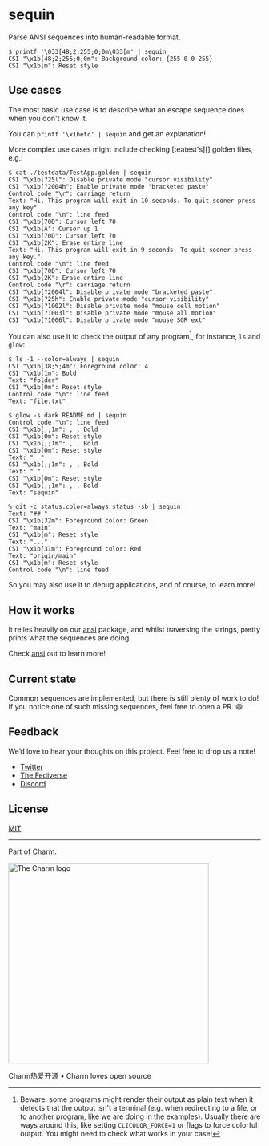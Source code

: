 # sequin

Parse ANSI sequences into human-readable format.

```console
$ printf '\033[48;2;255;0;0m\033[m' | sequin
CSI "\x1b[48;2;255;0;0m": Background color: {255 0 0 255}
CSI "\x1b[m": Reset style
```

## Use cases

The most basic use case is to describe what an escape sequence does when you
don't know it.

You can `printf '\x1betc' | sequin` and get an explanation!

More complex use cases might include checking [teatest's][] golden files, e.g.:

```console
$ cat ./testdata/TestApp.golden | sequin
CSI "\x1b[?25l": Disable private mode "cursor visibility"
CSI "\x1b[?2004h": Enable private mode "bracketed paste"
Control code "\r": carriage return
Text: "Hi. This program will exit in 10 seconds. To quit sooner press any key"
Control code "\n": line feed
CSI "\x1b[70D": Cursor left 70
CSI "\x1b[A": Cursor up 1
CSI "\x1b[70D": Cursor left 70
CSI "\x1b[2K": Erase entire line
Text: "Hi. This program will exit in 9 seconds. To quit sooner press any key."
Control code "\n": line feed
CSI "\x1b[70D": Cursor left 70
CSI "\x1b[2K": Erase entire line
Control code "\r": carriage return
CSI "\x1b[?2004l": Disable private mode "bracketed paste"
CSI "\x1b[?25h": Enable private mode "cursor visibility"
CSI "\x1b[?1002l": Disable private mode "mouse cell motion"
CSI "\x1b[?1003l": Disable private mode "mouse all motion"
CSI "\x1b[?1006l": Disable private mode "mouse SGR ext"
```

You can also use it to check the output of any program[^pipe], for instance, `ls` and `glow`:

```console
$ ls -1 --color=always | sequin
CSI "\x1b[38;5;4m": Foreground color: 4
CSI "\x1b[1m": Bold
Text: "folder"
CSI "\x1b[0m": Reset style
Control code "\n": line feed
Text: "file.txt"

$ glow -s dark README.md | sequin
Control code "\n": line feed
CSI "\x1b[;;1m": , , Bold
CSI "\x1b[0m": Reset style
CSI "\x1b[;;1m": , , Bold
CSI "\x1b[0m": Reset style
Text: "  "
CSI "\x1b[;;1m": , , Bold
Text: " "
CSI "\x1b[0m": Reset style
CSI "\x1b[;;1m": , , Bold
Text: "sequin"

% git -c status.color=always status -sb | sequin
Text: "## "
CSI "\x1b[32m": Foreground color: Green
Text: "main"
CSI "\x1b[m": Reset style
Text: "..."
CSI "\x1b[31m": Foreground color: Red
Text: "origin/main"
CSI "\x1b[m": Reset style
Control code "\n": line feed

```

So you may also use it to debug applications, and of course, to learn more!

## How it works

It relies heavily on our [ansi][] package, and whilst traversing the strings,
pretty prints what the sequences are doing.

Check [ansi][] out to learn more!

[teatest]: https://github.com/charmbracelet/x/tree/main/exp/teatest
[ansi]: https://github.com/charmbracelet/x/tree/main/ansi

## Current state

Common sequences are implemented, but there is still plenty of work to do!
If you notice one of such missing sequences, feel free to open a PR. 😄

## Feedback

We’d love to hear your thoughts on this project. Feel free to drop us a note!

- [Twitter](https://twitter.com/charmcli)
- [The Fediverse](https://mastodon.social/@charmcli)
- [Discord](https://charm.sh/chat)

## License

[MIT](https://github.com/charmbracelet/lipgloss/raw/master/LICENSE)

---

Part of [Charm](https://charm.sh).

<a href="https://charm.sh/"><img alt="The Charm logo" src="https://stuff.charm.sh/charm-badge.jpg" width="400"></a>

Charm热爱开源 • Charm loves open source

[^pipe]:
    Beware: some programs might render their output as plain text when it
    detects that the output isn't a terminal (e.g. when redirecting to a file,
    or to another program, like we are doing in the examples).
    Usually there are ways around this, like setting `CLICOLOR_FORCE=1` or flags
    to force colorful output. You might need to check what works in your case!
